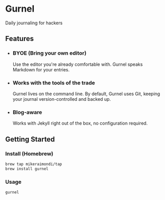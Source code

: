 # Gurnel

Daily journaling for hackers

## Features

* ### BYOE (Bring your own editor)

  Use the editor you're already comfortable with. Gurnel speaks Markdown for your entries.

* ### Works with the tools of the trade

  Gurnel lives on the command line. By default, Gurnel uses Git, keeping your journal version-controlled and backed up.

* ### Blog-aware

  Works with Jekyll right out of the box, no configuration required.

## Getting Started

### Install (Homebrew)

```sh
brew tap mikeraimondi/tap
brew install gurnel
```

### Usage

```sh
gurnel
```
